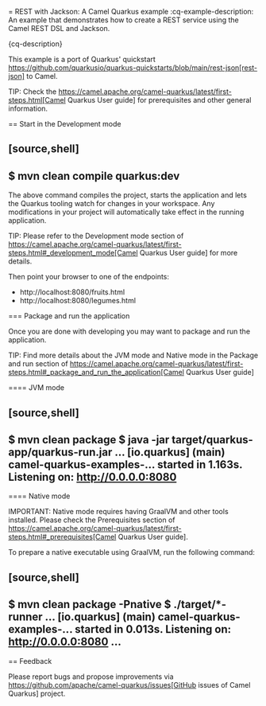 = REST with Jackson: A Camel Quarkus example
:cq-example-description: An example that demonstrates how to create a REST service using the Camel REST DSL and Jackson.

{cq-description}

This example is a port of Quarkus' quickstart https://github.com/quarkusio/quarkus-quickstarts/blob/main/rest-json[rest-json] to Camel.

TIP: Check the https://camel.apache.org/camel-quarkus/latest/first-steps.html[Camel Quarkus User guide] for prerequisites
and other general information.

== Start in the Development mode

[source,shell]
----
$ mvn clean compile quarkus:dev
----

The above command compiles the project, starts the application and lets the Quarkus tooling watch for changes in your
workspace. Any modifications in your project will automatically take effect in the running application.

TIP: Please refer to the Development mode section of
https://camel.apache.org/camel-quarkus/latest/first-steps.html#_development_mode[Camel Quarkus User guide] for more details.

Then point your browser to one of the endpoints:

* http://localhost:8080/fruits.html
* http://localhost:8080/legumes.html

=== Package and run the application

Once you are done with developing you may want to package and run the application.

TIP: Find more details about the JVM mode and Native mode in the Package and run section of
https://camel.apache.org/camel-quarkus/latest/first-steps.html#_package_and_run_the_application[Camel Quarkus User guide]

==== JVM mode

[source,shell]
----
$ mvn clean package
$ java -jar target/quarkus-app/quarkus-run.jar
...
[io.quarkus] (main) camel-quarkus-examples-... started in 1.163s. Listening on: http://0.0.0.0:8080
----

==== Native mode

IMPORTANT: Native mode requires having GraalVM and other tools installed. Please check the Prerequisites section
of https://camel.apache.org/camel-quarkus/latest/first-steps.html#_prerequisites[Camel Quarkus User guide].

To prepare a native executable using GraalVM, run the following command:

[source,shell]
----
$ mvn clean package -Pnative
$ ./target/*-runner
...
[io.quarkus] (main) camel-quarkus-examples-... started in 0.013s. Listening on: http://0.0.0.0:8080
...
----

== Feedback

Please report bugs and propose improvements via https://github.com/apache/camel-quarkus/issues[GitHub issues of Camel Quarkus] project.